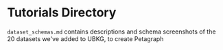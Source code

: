# Tutorials Directory


`dataset_schemas.md` contains descriptions and schema screenshots of the 20 datasets we've added to UBKG, to create Petagraph
